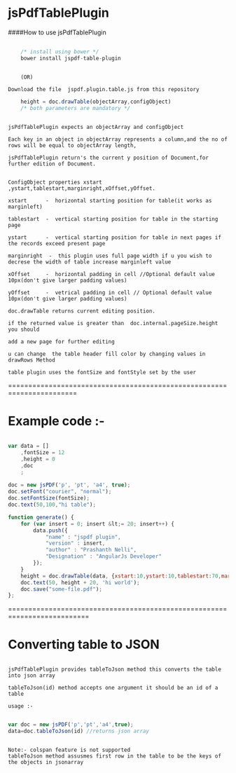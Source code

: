 jsPdfTablePlugin
================

####How to use jsPdfTablePlugin

```javascript
	
	/* install using bower */
	bower install jspdf-table-plugin
	
```
```
	(OR)
```
```
Download the file  jspdf.plugin.table.js from this repository

```


```javascript
	height = doc.drawTable(objectArray,configObject) 
	/* both parameters are mandatory */
```

```

jsPdfTablePlugin expects an objectArray and configObject

Each key in an object in objectArray represents a column,and the no of rows will be equal to objectArray length,

jsPdfTablePlugin return's the current y position of Document,for further edition of Document.


ConfigObject properties xstart ,ystart,tablestart,marginright,xOffset,yOffset.

xstart      -  horizontal starting position for table(it works as marginleft) 

tablestart  -  vertical starting position for table in the starting page

ystart      -  vertical starting position for table in next pages if the records exceed present page

marginright  -  this plugin uses full page width if u you wish to decrese the width of table increase marginleft value

xOffset     -  horizontal padding in cell //Optional default value 10px(don't give larger padding values)

yOffset     -  vetrical padding in cell // Optional default value 10px(don't give larger padding values)

doc.drawTable returns current editing position.  

if the returned value is greater than  doc.internal.pageSize.height you should 
 
add a new page for further editing

u can change  the table header fill color by changing values in drawRows Method 

table plugin uses the fontSize and fontStyle set by the user

```

=======================================================================

Example code :-
===================================================================
```javascript

var data = []
    ,fontSize = 12
    ,height = 0
    ,doc
    ;
	
doc = new jsPDF('p', 'pt', 'a4', true);
doc.setFont("courier", "normal");
doc.setFontSize(fontSize);
doc.text(50,100,"hi table");

function generate() {
	for (var insert = 0; insert &lt;= 20; insert++) {
		data.push({
			"name" : "jspdf plugin",
			"version" : insert,
			"author" : "Prashanth Nelli",
			"Designation" : "AngularJs Developer"
		});
	}
	height = doc.drawTable(data, {xstart:10,ystart:10,tablestart:70,marginleft:50});
	doc.text(50, height + 20, 'hi world');
	doc.save("some-file.pdf");
};

```
==========================================================================

Converting table to JSON
==============================  
```

jsPdfTablePlugin provides tableToJson method this converts the table into json array

tableToJson(id) method accepts one argument it should be an id of a table 

usage :-

```

```javascript

var doc = new jsPDF('p','pt','a4',true);
data=doc.tableToJson(id) //returns json array

```

```

Note:- colspan feature is not supported
tableToJson method assusmes first row in the table to be the keys of the objects in jsonarray

```
